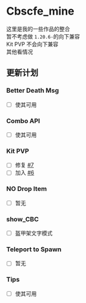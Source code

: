 # Cbscfe_mine

这里是我的一些作品的整合\
暂不考虑做 `1.20.6-`的向下兼容\
Kit PVP 不会向下兼容\
其他看情况

## 更新计划

### Better Death Msg

* [ ] 使其可用

### Combo API

* [ ] 使其可用

### Kit PVP

* [ ] 修复 [#7](https://github.com/BarbTurnip437/Cbscfe_mine/issues/7)
* [ ] 加入 [#6](https://github.com/BarbTurnip437/Cbscfe_mine/issues/6)

### NO Drop Item

* [ ] 暂无

### show_CBC

* [ ] 盔甲架文字模式

### Teleport to Spawn

* [ ] 暂无

### Tips

* [ ] 使其可用
